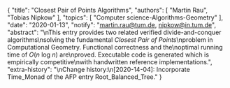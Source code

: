 {
    "title": "Closest Pair of Points Algorithms",
    "authors": [
        "Martin Rau",
        "Tobias Nipkow"
    ],
    "topics": [
        "Computer science-Algorithms-Geometry"
    ],
    "date": "2020-01-13",
    "notify": "martin.rau@tum.de, nipkow@in.tum.de",
    "abstract": "\nThis entry provides two related verified divide-and-conquer algorithms\nsolving the fundamental <em>Closest Pair of Points</em>\nproblem in Computational Geometry. Functional correctness and the\noptimal running time of <em>O</em>(<em>n</em> log <em>n</em>) are\nproved. Executable code is generated which is empirically competitive\nwith handwritten reference implementations.",
    "extra-history": "\nChange history:\n[2020-14-04]: Incorporate Time_Monad of the AFP entry Root_Balanced_Tree."
}